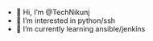 - 👋 Hi, I’m @TechNikunj
- 👀 I’m interested in python/ssh
- 🌱 I’m currently learning ansible/jenkins

<!---
TechNikunj/TechNikunj is a ✨ special ✨ repository because its `README.md` (this file) appears on your GitHub profile.
You can click the Preview link to take a look at your changes.
--->
